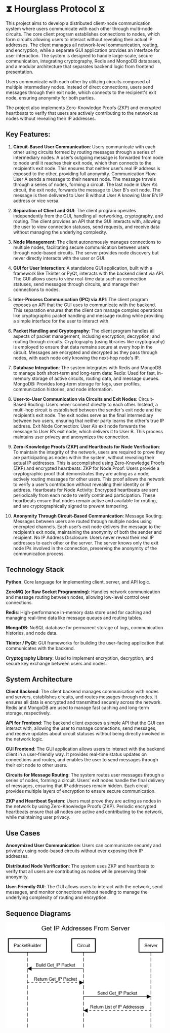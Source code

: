 
# ⧗ Hourglass Protocol ⧖

This project aims to develop a distributed client-node communication system where users communicate with each other through multi-node circuits. The core client program establishes connections to nodes, which form circuits allowing users to interact without revealing their actual IP addresses. The client manages all network-level communication, routing, and encryption, while a separate GUI application provides an interface for user interaction. The system is designed to handle large-scale, secure communication, integrating cryptography, Redis and MongoDB databases, and a modular architecture that separates backend logic from frontend presentation.

Users communicate with each other by utilizing circuits composed of multiple intermediary nodes. Instead of direct connections, users send messages through their exit node, which connects to the recipient's exit node, ensuring anonymity for both parties.

The project also implements Zero-Knowledge Proofs (ZKP) and encrypted heartbeats to verify that users are actively contributing to the network as nodes without revealing their IP addresses.

## Key Features:

1. **Circuit-Based User Communication**: Users communicate with each other using circuits formed by routing messages through a series of intermediary nodes. A user’s outgoing message is forwarded from node to node until it reaches their exit node, which then connects to the recipient’s exit node. This ensures that neither user’s real IP address is exposed to the other, providing full anonymity.
        Communication Flow:
            User A sends a message to their nearest node.
            The message travels through a series of nodes, forming a circuit.
            The last node in User A’s circuit, the exit node, forwards the message to User B's exit node.
            The message is then delivered to User B without User A knowing User B’s IP address or vice versa.

2. **Separation of Client and GUI**: The client program operates independently from the GUI, handling all networking, cryptography, and routing. The client provides an API that the GUI interacts with, allowing the user to view connection statuses, send requests, and receive data without managing the underlying complexity.

3. **Node Management**: The client autonomously manages connections to multiple nodes, facilitating secure communication between users through node-based circuits. The server provides node discovery but never directly interacts with the user or GUI.

4. **GUI for User Interaction**: A standalone GUI application, built with a framework like Tkinter or PyQt, interacts with the backend client via API. The GUI allows users to view real-time data such as connection statuses, send messages through circuits, and manage their connections to nodes.

5. **Inter-Process Communication (IPC) via API**: The client program exposes an API that the GUI uses to communicate with the backend. This separation ensures that the client can manage complex operations like cryptographic packet handling and message routing while providing a simple interface for the user to interact with.

6. **Packet Handling and Cryptography**: The client program handles all aspects of packet management, including encryption, decryption, and routing through circuits. Cryptography (using libraries like cryptography) is employed to ensure that data remains secure at every hop in the circuit. Messages are encrypted and decrypted as they pass through nodes, with each node only knowing the next-hop node's IP.

7. **Database Integration**: The system integrates with Redis and MongoDB to manage both short-term and long-term data:
        Redis: Used for fast, in-memory storage of active circuits, routing data, and message queues.
        MongoDB: Provides long-term storage for logs, user profiles, communication histories, and node information.

8. **User-to-User Communication via Circuits and Exit Nodes**:
        Circuit-Based Routing: Users never connect directly to each other. Instead, a multi-hop circuit is established between the sender's exit node and the recipient’s exit node. The exit nodes serve as the final intermediary between two users, ensuring that neither party learns the other's true IP address.
        Exit Node Connection: User A’s exit node forwards the message to User B’s exit node, which delivers it to User B. This process maintains user privacy and anonymizes the connection.

9. **Zero-Knowledge Proofs (ZKP) and Heartbeats for Node Verification**: To maintain the integrity of the network, users are required to prove they are participating as nodes within the system, without revealing their actual IP addresses. This is accomplished using Zero-Knowledge Proofs (ZKP) and encrypted heartbeats:
        ZKP for Node Proof: Users provide a cryptographic proof that demonstrates they are acting as a node, actively routing messages for other users. This proof allows the network to verify a user’s contribution without revealing their identity or IP address.
        Heartbeats for Node Activity: Encrypted heartbeats are sent periodically from each node to verify continued participation. These heartbeats ensure that nodes remain active and available for routing, and are cryptographically signed to prevent tampering.

10. **Anonymity Through Circuit-Based Communication**:
        Message Routing: Messages between users are routed through multiple nodes using encrypted channels. Each user’s exit node delivers the message to the recipient’s exit node, maintaining the anonymity of both the sender and recipient.
        No IP Address Disclosure: Users never reveal their real IP addresses to each other or the server. The server knows only the exit node IPs involved in the connection, preserving the anonymity of the communication process.

## Technology Stack

**Python**: Core language for implementing client, server, and API logic.

**ZeroMQ (or Raw Socket Programming)**: Handles network communication and message routing between nodes, allowing low-level control over connections.

**Redis**: High-performance in-memory data store used for caching and managing real-time data like message queues and routing tables.

**MongoDB**: NoSQL database for permanent storage of logs, communication histories, and node data.

**Tkinter / PyQt**: GUI frameworks for building the user-facing application that communicates with the backend.

**Cryptography Library**: Used to implement encryption, decryption, and secure key exchange between users and nodes.

## System Architecture

**Client Backend**: The client backend manages communication with nodes and servers, establishes circuits, and routes messages through nodes. It ensures all data is encrypted and transmitted securely across the network. Redis and MongoDB are used to manage fast caching and long-term storage, respectively.

**API for Frontend**: The backend client exposes a simple API that the GUI can interact with, allowing the user to manage connections, send messages, and receive updates about circuit statuses without being directly involved in the network logic.

**GUI Frontend**: The GUI application allows users to interact with the backend client in a user-friendly way. It provides real-time status updates on connections and routes, and enables the user to send messages through their exit node to other users.

**Circuits for Message Routing**: The system routes user messages through a series of nodes, forming a circuit. Users’ exit nodes handle the final delivery of messages, ensuring that IP addresses remain hidden. Each circuit provides multiple layers of encryption to ensure secure communication.

**ZKP and Heartbeat System**: Users must prove they are acting as nodes in the network by using Zero-Knowledge Proofs (ZKP). Periodic encrypted heartbeats ensure that all nodes are active and contributing to the network, while maintaining user privacy.

## Use Cases

**Anonymized User Communication**: Users can communicate securely and privately using node-based circuits without ever exposing their IP addresses.

**Distributed Node Verification**: The system uses ZKP and heartbeats to verify that all users are contributing as nodes while preserving their anonymity.

**User-Friendly GUI**: The GUI allows users to interact with the network, send messages, and monitor connections without needing to manage the underlying complexity of routing and encryption.

## Sequence Diagrams
![Getting IPs](https://github.com/shah-anwar/hourglass-protocol/blob/alternate/1.png?raw=true)
